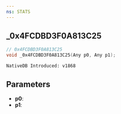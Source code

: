 ```yaml
---
ns: STATS
---
```

## _0x4FCDBD3F0A813C25

```c
// 0x4FCDBD3F0A813C25
void _0x4FCDBD3F0A813C25(Any p0, Any p1);
```

```
NativeDB Introduced: v1868
```

## Parameters
* **p0**:
* **p1**:
